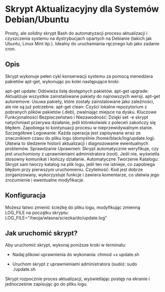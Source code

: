 # Skrypt Aktualizacyjny dla Systemów Debian/Ubuntu
Prosty, ale solidny skrypt Bash do automatyzacji procesu aktualizacji i czyszczenia systemu na dystrybucjach opartych na Debianie (takich jak Ubuntu, Linux Mint itp.). Idealny do uruchamiania ręcznego lub jako zadanie cron.

## Opis
Skrypt wykonuje pełen cykl konserwacji systemu za pomocą menedżera pakietów apt-get, wykonując po kolei następujące kroki:

apt-get update: Odświeża listę dostępnych pakietów.
apt-get upgrade: Aktualizuje wszystkie zainstalowane pakiety do najnowszych wersji.
apt-get autoremove: Usuwa pakiety, które zostały zainstalowane jako zależności, ale nie są już potrzebne.
apt-get clean: Czyści lokalne repozytorium z pobranych plików pakietów (.deb), zwalniając miejsce na dysku.
Kluczowe Funkcjonalności
Bezpieczeństwo i Niezawodność: Dzięki set -e skrypt natychmiast przerywa działanie, jeśli którekolwiek z poleceń zakończy się błędem. Zapobiega to kontynuacji procesu w nieprzewidywalnym stanie.
Szczegółowe Logowanie: Każda operacja jest zapisywana wraz ze znacznikiem czasu do pliku logu (domyślnie /home/black/log/update.log). Ułatwia to śledzenie historii aktualizacji i diagnozowanie ewentualnych problemów.
Sprawdzanie Uprawnień: Skrypt automatycznie weryfikuje, czy jest uruchomiony z uprawnieniami administratora (root). Jeśli nie, wyświetla stosowny komunikat i kończy działanie.
Automatyczne Tworzenie Katalogu: Skrypt sam tworzy katalog na plik logu, jeśli ten nie istnieje, co zapobiega błędom przy pierwszym uruchomieniu.
Czytelność: Kod jest dobrze zorganizowany, wykorzystuje funkcje i zawiera komentarze, co ułatwia jego zrozumienie i ewentualne modyfikacje.

## Konfiguracja
Możesz łatwo zmienić ścieżkę do pliku logu, modyfikując zmienną LOG_FILE na początku skryptu:  LOG_FILE="/twoja/wlasna/sciezka/do/update.log"

## Jak uruchomić skrypt?
Aby uruchomić skrypt, wykonaj poniższe kroki w terminalu:

* Nadaj plikowi uprawnienia do wykonania:  chmod +x update.sh

* Uruchom skrypt z uprawnieniami administratora (sudo):  sudo ./update.sh


Skrypt rozpocznie proces aktualizacji, wyświetlając postęp na ekranie i jednocześnie zapisując go do pliku logu.
